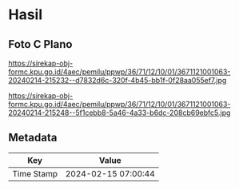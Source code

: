 # Hasil

## Foto C Plano

https://sirekap-obj-formc.kpu.go.id/4aec/pemilu/ppwp/36/71/12/10/01/3671121001063-20240214-215232--d7832d6c-320f-4b45-bb1f-0f28aa055ef7.jpg

https://sirekap-obj-formc.kpu.go.id/4aec/pemilu/ppwp/36/71/12/10/01/3671121001063-20240214-215248--5f1cebb8-5a46-4a33-b6dc-208cb69ebfc5.jpg


## Metadata

| Key        | Value               |
| ---------- | ------------------- |
| Time Stamp | 2024-02-15 07:00:44 |



